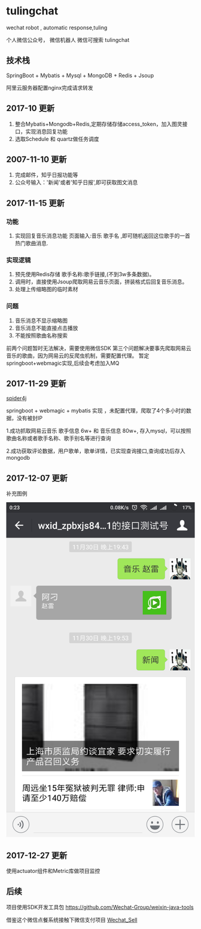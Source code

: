 # tulingchat

wechat robot , automatic response,tuling

个人微信公众号， 微信机器人 微信可搜索  tulingchat

## 技术栈

SpringBoot + Mybatis + Mysql + MongoDB + Redis + Jsoup

阿里云服务器配置nginx完成请求转发

## 2017-10 更新

1. 整合Mybatis+Mongodb+Redis,定期存储存储access_token，加入图灵接口，实现消息回复功能
2. 选取Schedule 和 quartz做任务调度

## 2007-11-10 更新

1. 完成邮件，知乎日报功能等
2. 公众号输入：'新闻'或者'知乎日报',即可获取图文消息

## 2017-11-15 更新

### 功能
1. 实现回复音乐消息功能
页面输入:音乐 歌手名 ,即可随机返回这位歌手的一首热门歌曲消息.
### 实现逻辑
1. 预先使用Redis存储 歌手名称:歌手链接,(不到3w多条数据)。
2. 调用时，直接使用Jsoup爬取网易云音乐页面，拼装格式后回复音乐消息。
3. 处理上传缩略图的临时素材

### 问题
1. 音乐消息不显示缩略图
2. 音乐消息不能直接点击播放
3. 不能按照歌曲名称搜索

前两个问题暂时无法解决，需要使用微信SDK
第三个问题解决要事先爬取网易云音乐的歌曲，因为网易云的反爬虫机制，需要配置代理。
暂定springboot+webmagic实现,后续会考虑加入MQ

## 2017-11-29 更新

[spider4j](https://github.com/CharleyXu/spider4j)

springboot + webmagic + mybatis 实现 ，未配置代理，爬取了4个多小时的数据，没有被封IP

1.成功抓取网易云音乐 歌手信息 6w+ 和 音乐信息 80w+,
  存入mysql，可以按照歌曲名称或者歌手名称、歌手别名等进行查询
    
2.成功获取评论数据，用户歌单，歌单详情，已实现查询接口,查询成功后存入mongodb

## 2017-12-07 更新

补充图例 

![Image text](https://raw.githubusercontent.com/CharleyXu/tulingchat/master/src/main/resources/static/legend.png)

## 2017-12-27 更新

使用actuator组件和Metric库做项目监控 

## 后续

项目使用SDK开发工具包 https://github.com/Wechat-Group/weixin-java-tools

借鉴这个微信点餐系统接触下微信支付项目 [Wechat_Sell](https://github.com/ldlood/SpringBoot_Wechat_Sell)
